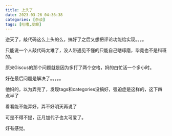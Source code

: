 ```yaml
---
title: 上头了
date: 2023-03-26 04:36:38
categories: [杂谈]
tags: [吐槽,发癫]
---
```


逆天了，敲代码这么上头的么，搞好了之后又想把评论功能给实现。。。。

只能说一个人敲代码太难了，没人带遇见不懂的只能自己瞎琢磨，毕竟也不是科班的。

原来Giscus的那个问题就是因为多打了两个空格，妈的白忙活一个多小时。

好在最后问题是解决了。。。。。



他妈的，以为弄完了，发现tags和categories没搞好，强迫症是这样的，这下四点半了

看看能不能弄好，弄不好明天再说了





可是不得不提，正月加代子也太可爱了。

好有感觉。